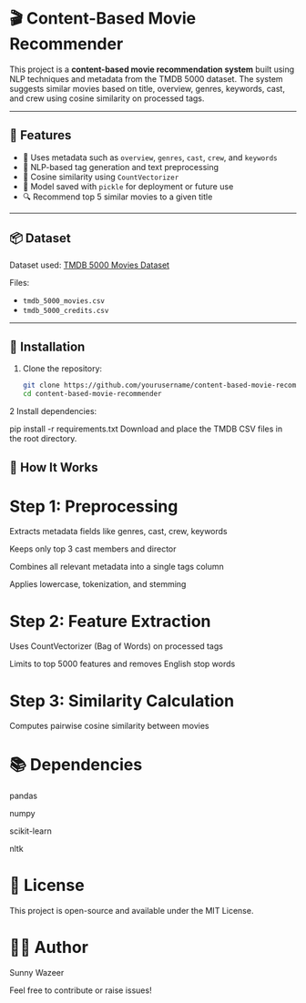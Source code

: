 # 🎬 Content-Based Movie Recommender

This project is a **content-based movie recommendation system** built using NLP techniques and metadata from the TMDB 5000 dataset. The system suggests similar movies based on title, overview, genres, keywords, cast, and crew using cosine similarity on processed tags.

---

## 🚀 Features

- 📄 Uses metadata such as `overview`, `genres`, `cast`, `crew`, and `keywords`
- 🧠 NLP-based tag generation and text preprocessing
- 📐 Cosine similarity using `CountVectorizer`
- 💾 Model saved with `pickle` for deployment or future use
- 🔍 Recommend top 5 similar movies to a given title

---

## 📦 Dataset

Dataset used: [TMDB 5000 Movies Dataset](https://www.kaggle.com/datasets/tmdb/tmdb-movie-metadata)

Files:
- `tmdb_5000_movies.csv`
- `tmdb_5000_credits.csv`

---

## 🧰 Installation

1. Clone the repository:
   ```bash
   git clone https://github.com/yourusername/content-based-movie-recommender.git
   cd content-based-movie-recommender
2 Install dependencies:

pip install -r requirements.txt
Download and place the TMDB CSV files in the root directory.

## 🧪 How It Works
# Step 1: Preprocessing
Extracts metadata fields like genres, cast, crew, keywords

Keeps only top 3 cast members and director

Combines all relevant metadata into a single tags column

Applies lowercase, tokenization, and stemming

# Step 2: Feature Extraction
Uses CountVectorizer (Bag of Words) on processed tags

Limits to top 5000 features and removes English stop words

# Step 3: Similarity Calculation
Computes pairwise cosine similarity between movies
# 📚 Dependencies
pandas

numpy

scikit-learn

nltk

# 📜 License
This project is open-source and available under the MIT License.

# 🙋‍♂️ Author
Sunny Wazeer

Feel free to contribute or raise issues!
